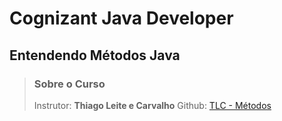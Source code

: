 # Cognizant Java Developer

## Entendendo Métodos Java

> ### Sobre o Curso
> 
> Instrutor: **Thiago Leite e Carvalho**
> Github: [TLC - Métodos](https://github.com/tlcdio)